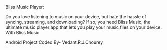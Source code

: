 Bliss Music Player: 
                    
Do you love listening to music on your device, 
but hate the hassle of syncing, streaming, and downloading? 
If so, you need Bliss Music, the ultimate music player app that lets you play your music files on your device. With Bliss Music



Android Project Coded By- Vedant.R.J.Chourey

